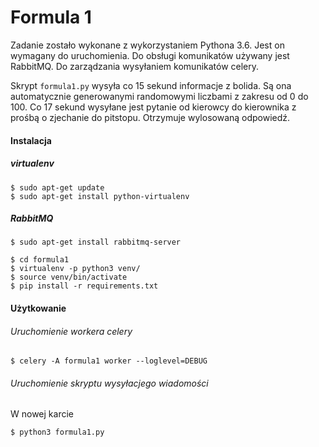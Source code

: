 # Formula 1

Zadanie zostało wykonane z wykorzystaniem Pythona 3.6. Jest on wymagany do uruchomienia.
Do obsługi komunikatów używany jest RabbitMQ. Do zarządzania wysyłaniem komunikatów celery.

Skrypt `formula1.py` wysyła co 15 sekund informacje z bolida. Są ona automatycznie generowanymi 
randomowymi liczbami z zakresu od 0 do 100. 
Co 17 sekund wysyłane jest pytanie od kierowcy do kierownika z prośbą o zjechanie do pitstopu.
Otrzymuje wylosowaną odpowiedź.
 

#### Instalacja 

##### virtualenv

```
$ sudo apt-get update
$ sudo apt-get install python-virtualenv
```
##### RabbitMQ

```
$ sudo apt-get install rabbitmq-server
```


```
$ cd formula1
$ virtualenv -p python3 venv/
$ source venv/bin/activate
$ pip install -r requirements.txt
```

#### Użytkowanie

###### Uruchomienie workera celery

```
$ celery -A formula1 worker --loglevel=DEBUG
```

###### Uruchomienie skryptu wysyłacjego wiadomości

W nowej karcie
```
$ python3 formula1.py
```

 

